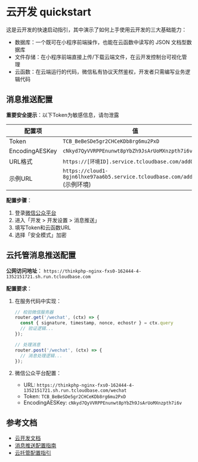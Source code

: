 # 云开发 quickstart

这是云开发的快速启动指引，其中演示了如何上手使用云开发的三大基础能力：

- 数据库：一个既可在小程序前端操作，也能在云函数中读写的 JSON 文档型数据库
- 文件存储：在小程序前端直接上传/下载云端文件，在云开发控制台可视化管理
- 云函数：在云端运行的代码，微信私有协议天然鉴权，开发者只需编写业务逻辑代码

## 消息推送配置

**重要安全提示**：以下Token为敏感信息，请勿泄露

| 配置项          | 值                                      |
|----------------|----------------------------------------|
| Token          | `TCB_BeBeSDe5gr2CHCeKDb8rg6mu2PxD`    |
| EncodingAESKey | `cNkyd7QyVVRPPEnunwt8pYbZh9JsArUoMXnzpth7i6v` |
| URL格式        | `https://[环境ID].service.tcloudbase.com/addOrder` |
| 示例URL       | `https://cloud1-8gjn6lhxe97aa6b5.service.tcloudbase.com/addOrder` (示例环境) |

**配置步骤**：
1. 登录[微信公众平台](https://mp.weixin.qq.com/)
2. 进入「开发 > 开发设置 > 消息推送」
3. 填写Token和云函数URL
4. 选择「安全模式」加密

## 云托管消息推送配置

**公网访问地址**：
`https://thinkphp-nginx-fxs0-162444-4-1352151721.sh.run.tcloudbase.com`

**配置要求**：
1. 在服务代码中实现：
   ```javascript
   // 校验微信服务器
   router.get('/wechat', (ctx) => {
     const { signature, timestamp, nonce, echostr } = ctx.query
     // 验证逻辑...
   });
   
   // 处理消息
   router.post('/wechat', (ctx) => {
     // 消息处理逻辑...
   });
   ```

2. 微信公众平台配置：
   - URL: `https://thinkphp-nginx-fxs0-162444-4-1352151721.sh.run.tcloudbase.com/wechat`
   - Token: `TCB_BeBeSDe5gr2CHCeKDb8rg6mu2PxD`
   - EncodingAESKey: `cNkyd7QyVVRPPEnunwt8pYbZh9JsArUoMXnzpth7i6v`

## 参考文档

- [云开发文档](https://developers.weixin.qq.com/miniprogram/dev/wxcloud/basis/getting-started.html)
- [消息推送配置指南](https://developers.weixin.qq.com/miniprogram/dev/framework/server-ability/message-push.html)
- [云托管配置指引](https://developers.weixin.qq.com/miniprogram/dev/wxcloud/guide/container/)
